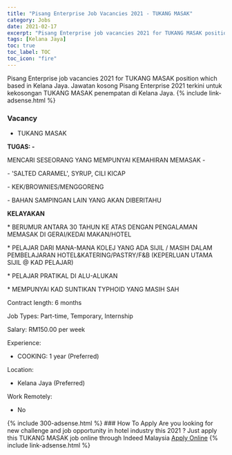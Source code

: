 ```yaml
---
title: "Pisang Enterprise Job Vacancies 2021 - TUKANG MASAK" 
category: Jobs 
date: 2021-02-17 
excerpt: "Pisang Enterprise job vacancies 2021 for TUKANG MASAK position which based in Kelana Jaya. Jawatan kosong Pisang Enterprise 2021 terkini untuk kekosongan TUKANG MASAK penempatan di Kelana Jaya" 
tags: [Kelana Jaya] 
toc: true 
toc_label: TOC 
toc_icon: "fire" 
--- 
```


Pisang Enterprise job vacancies 2021 for TUKANG MASAK position which based in Kelana Jaya. Jawatan kosong Pisang Enterprise 2021 terkini untuk kekosongan TUKANG MASAK penempatan di Kelana Jaya. 
{% include link-adsense.html %} 
### Vacancy 
- TUKANG MASAK 
<div><p><b>TUGAS: -</b></p><p>MENCARI SESEORANG YANG MEMPUNYAI KEMAHIRAN MEMASAK -</p><p>- 'SALTED CARAMEL', SYRUP, CILI KICAP</p><p>- KEK/BROWNIES/MENGGORENG</p><p>- BAHAN SAMPINGAN LAIN YANG AKAN DIBERITAHU</p><p><b>KELAYAKAN</b></p><p>* BERUMUR ANTARA 30 TAHUN KE ATAS DENGAN PENGALAMAN MEMASAK DI GERAI/KEDAI MAKAN/HOTEL</p><p>* PELAJAR DARI MANA-MANA KOLEJ YANG ADA SIJIL / MASIH DALAM PEMBELAJARAN HOTEL&amp;KATERING/PASTRY/F&amp;B (KEPERLUAN UTAMA SIJIL @ KAD PELAJAR)</p><p>* PELAJAR PRATIKAL DI ALU-ALUKAN</p><p>* MEMPUNYAI KAD SUNTIKAN TYPHOID YANG MASIH SAH</p><p>Contract length: 6 months</p><p>Job Types: Part-time, Temporary, Internship</p><p>Salary: RM150.00 per week</p><p>Experience:</p><ul><li>COOKING: 1 year (Preferred)</li></ul><p>Location:</p><ul><li>Kelana Jaya (Preferred)</li></ul><p>Work Remotely:</p><ul><li>No</li></ul></div> 
{% include 300-adsense.html %} 
### How To Apply 
Are you looking for new challenge and job opportunity in hotel industry this 2021 ?
Just apply this TUKANG MASAK job online through Indeed Malaysia 
<a href="https://malaysia.indeed.com/viewjob?jk=0b78c6601ad4a8d4" class="btn btn--info" target="_blank" rel="nofollow noopenner">Apply Online</a> 
{% include link-adsense.html %} 